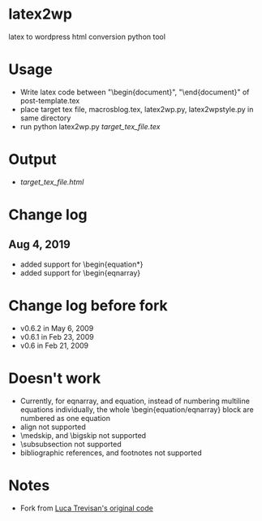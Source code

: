 # latex2wp
latex to wordpress html conversion python tool

# Usage
- Write latex code between "\begin{document}", "\end{document}" of post-template.tex
- place target tex file, macrosblog.tex, latex2wp.py, latex2wpstyle.py in same directory
- run python latex2wp.py *target_tex_file.tex*

# Output
- *target_tex_file.html*

# Change log
## Aug 4, 2019
- added support for \begin{equation\*}
- added support for \begin{eqnarray}

# Change log before fork
- v0.6.2 in May  6, 2009
- v0.6.1 in Feb 23, 2009
- v0.6   in Feb 21, 2009

# Doesn't work
- Currently, for eqnarray, and equation, instead of numbering multiline equations individually,
the whole \begin{equation/eqnarray} block are numbered as one equation
- align not supported
- \medskip, and \bigskip not supported
- \subsubsection not supported
- bibliographic references, and footnotes not supported

# Notes
- Fork from [Luca Trevisan's original code](https://lucatrevisan.wordpress.com/latex-to-wordpress/)
